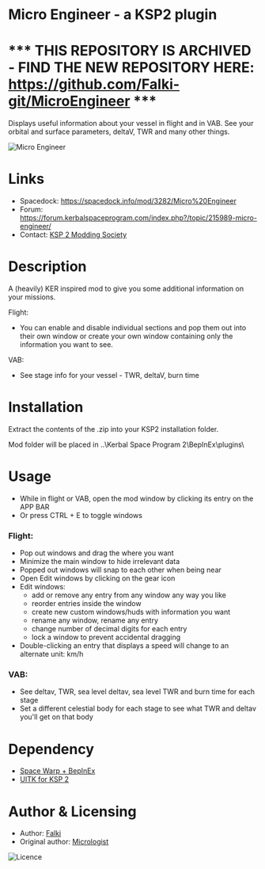 # Micro Engineer - a KSP2 plugin
# *** THIS REPOSITORY IS ARCHIVED - FIND THE NEW REPOSITORY HERE: https://github.com/Falki-git/MicroEngineer ***

Displays useful information about your vessel in flight and in VAB. See your orbital and surface parameters, deltaV, TWR and many other things.

![Micro Engineer](https://i.imgur.com/iWVKKOI.png)

# Links
* Spacedock: https://spacedock.info/mod/3282/Micro%20Engineer
* Forum: https://forum.kerbalspaceprogram.com/index.php?/topic/215989-micro-engineer/
* Contact: [KSP 2 Modding Society](https://discord.com/channels/1078696971088433153/1080340366995239004)

# Description
A (heavily) KER inspired mod to give you some additional information on your missions.

Flight:
* You can enable and disable individual sections and pop them out into their own window or create your own window containing only the information you want to see.

VAB:
* See stage info for your vessel - TWR, deltaV, burn time

# Installation
Extract the contents of the .zip into your KSP2 installation folder.

Mod folder will be placed in ..\Kerbal Space Program 2\BepInEx\plugins\

# Usage
* While in flight or VAB, open the mod window by clicking its entry on the APP BAR
* Or press CTRL + E to toggle windows

### Flight:
* Pop out windows and drag the where you want
* Minimize the main window to hide irrelevant data
* Popped out windows will snap to each other when being near
* Open Edit windows by clicking on the gear icon
* Edit windows:
  * add or remove any entry from any window any way you like
  * reorder entries inside the window
  * create new custom windows/huds with information you want
  * rename any window, rename any entry
  * change number of decimal digits for each entry
  * lock a window to prevent accidental dragging
* Double-clicking an entry that displays a speed will change to an alternate unit: km/h
### VAB:
* See deltav, TWR, sea level deltav, sea level TWR and burn time for each stage
* Set a different celestial body for each stage to see what TWR and deltav you'll get on that body

# Dependency
* [Space Warp + BepInEx](https://spacedock.info/mod/3277/Space%20Warp%20+%20BepInEx)
* [UITK for KSP 2](https://spacedock.info/mod/3363/UITK%20for%20KSP%202)

# Author & Licensing
* Author: [Falki](https://github.com/Falki-git)
* Original author: [Micrologist](https://github.com/Micrologist)


<img src="https://img.shields.io/github/license/Micrologist/MicroEngineer" alt="Licence"/>
